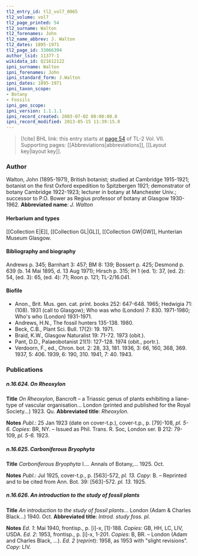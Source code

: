 ```yaml
---
tl2_entry_id: tl2_vol7_0065
tl2_volume: vol7
tl2_page_printed: 54
tl2_surname: Walton
tl2_forenames: John
tl2_name_abbrev: J. Walton
tl2_dates: 1895-1971
tl2_page_id: 33066394
author_lsid: 11377-1
wikidata_id: Q21612122
ipni_surname: Walton
ipni_forenames: John
ipni_standard_form: J.Walton
ipni_dates: 1895-1971
ipni_taxon_scope: 
- Botany
- Fossils
ipni_geo_scope: 
ipni_version: 1.1.1.1
ipni_record_created: 2003-07-02 00:00:00.0
ipni_record_modified: 2013-05-15 11:39:15.0
---
```



> [!cite] BHL link: this entry starts at [page 54](https://www.biodiversitylibrary.org/page/33066394) of TL-2 Vol. VII.
> Supporting pages: [[Abbreviations|abbreviations]], [[Layout key|layout key]].

### Author

Walton, John (1895-1971), British botanist; studied at Cambridge 1915-1921; botanist on the first Oxford expedition to Spitzbergen 1921; demonstrator of botany Cambridge 1922-1923; lecturer in botany at Manchester Univ.; successor to P.O. Bower as Regius professor of botany at Glasgow 1930-1962. 
**Abbreviated name**: *J. Walton*

#### Herbarium and types

[[Collection E|E]], [[Collection GL|GL]], [[Collection GW|GW]], Hunterian Museum Glasgow.

#### Bibliography and biography

Andrews p. 345; Barnhart 3: 457; BM 8: 139; Bossert p. 425; Desmond p. 639 (b. 14 Mai 1895, d. 13 Aug 1971); Hirsch p. 315; IH 1 (ed. 1): 37, (ed. 2): 54, (ed. 3): 65, (ed. 4): 71; Roon p. 121; TL-2/16.041.

#### Biofile

- Anon., Brit. Mus. gen. cat. print. books 252: 647-648. 1965; Hedwigia 71: (108). 1931 (call to Glasgow); Who was who (London) 7: 830. 1971-1980; Who's who (London) 1931-1971.
- Andrews, H.N., The fossil hunters 135-138. 1980.
- Beck, C.B., Plant Sci. Bull. 17(2): 19. 1971.
- Braid, K.W., Glasgow Naturalist 19: 71-72. 1973 (obit.).
- Pant, D.D., Palaeobotanist 21(1): 127-128. 1974 (obit., portr.).
- Verdoorn, F., ed., Chron. bot. 2: 28, 33, 181. 1936, 3: 66, 160, 368, 369. 1937, 5: 406. 1939, 6: 190, 310. 1941, 7: 40. 1943.

### Publications

##### n.16.624. On Rheoxylon

**Title**
*On Rheoxylon*, Bancroft – a Triassic genus of plants exhibiting a liane-type of vascular organisation... London (printed and published for the Royal Society...) 1923. Qu.
**Abbreviated title**: *Rheoxylon*.

**Notes**
*Publ*.: 25 Jan 1923 (date on cover-t.p.), cover-t.p., p. \[79\]-108, *pl. 5-6. Copies*: BR, NY. – Issued as Phil. Trans. R. Soc, London ser. B 212: 79-109, *pl. 5-6.* 1923.

##### n.16.625. Carboniferous Bryophyta

**Title**
*Carboniferous Bryophyta* I.... Annals of Botany,... 1925. Oct.

**Notes**
*Publ*.: Jul 1925, cover-t.p., p. \[563\]-572, *pl. 13. Copy*: B. – Reprinted and to be cited from Ann. Bot. 39: \[563\]-572. *pl. 13.* 1925.

##### n.16.626. An introduction to the study of fossil plants

**Title**
*An introduction to the study of fossil plants*... London (Adam & Charles Black...) 1940. Oct.
**Abbreviated title**: *Introd. study foss. pl.*

**Notes**
*Ed. 1*: Mai 1940, frontisp., p. \[i\]-x, \[1\]-188. *Copies*: GB, HH, LC, LIV, USDA.
*Ed. 2*: 1953, frontisp., p. \[i\]-x, 1-201. *Copies*: B, BR. – London (Adam and Charles Black, ...).
*Ed. 2* (*reprint*): 1958, as 1953 with "slight revisions". *Copy*: LIV.

